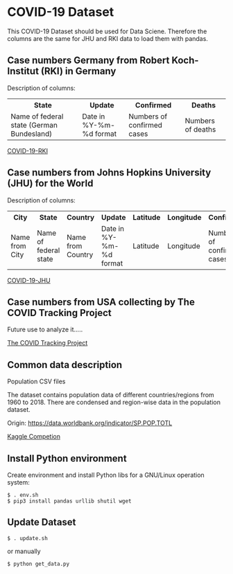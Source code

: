 # COVID-19 Dataset

This COVID-19 Dataset should be used for Data Sciene.
Therefore the columns are the same for JHU and RKI data to load them with pandas.


## Case numbers Germany from Robert Koch-Institut (RKI) in Germany

Description of columns:

<table>
<tr>
<th>State</th><th>Update</th><th>Confirmed</th><th>Deaths</th>
</tr>
<tr>
<td>Name of federal state (German Bundesland)</td>
<td>Date in %Y-%m-%d format</td>
<td>Numbers of confirmed cases</td>
<td>Numbers of deaths</td>
</tr>
</table>

[COVID-19-RKI](https://github.com/Milanowicz/COVID-19-RKI)


## Case numbers from Johns Hopkins University (JHU) for the World

Description of columns:

<table>
<tr>
<th>City</th><th>State</th><th>Country</th><th>Update</th><th>Latitude</th><th>Longitude</th><th>Confirmed</th><th>Deaths</th><th>Recovered</th><th>Active</th>
</tr>
<tr>
<td>Name from City</td>
<td>Name of federal state</td>
<td>Name from Country</td>
<td>Date in %Y-%m-%d format</td>
<td>Latitude</td>
<td>Longitude</td>
<td>Numbers of confirmed cases</td>
<td>Numbers of deaths</td>
<td>Numbers of recovered</td>
<td>Active = Confirmed - Deaths - Recovered</td>
</tr>
</table>

[COVID-19-JHU](https://github.com/CSSEGISandData/COVID-19)


## Case numbers from USA collecting by The COVID Tracking Project

Future use to analyze it.....

[The COVID Tracking Project](https://covidtracking.com/api/)


## Common data description

Population CSV files

The dataset contains population data of different countries/regions from 1960 to 2018.
There are condensed and region-wise data in the population dataset.

Origin: https://data.worldbank.org/indicator/SP.POP.TOTL

[Kaggle Competion](https://www.kaggle.com/imdevskp/world-population-19602018)


## Install Python environment

Create environment and install Python libs for a GNU/Linux operation system:

    $ . env.sh
    $ pip3 install pandas urllib shutil wget


## Update Dataset

    $ . update.sh

or manually

    $ python get_data.py
